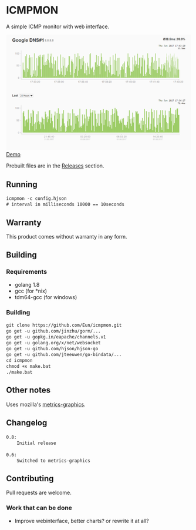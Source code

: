 # ICMPMON
A simple ICMP monitor with web interface.

![](https://raw.githubusercontent.com/Eun/icmpmon/master/screenshot.png)  
[Demo](https://eun.github.io/icmpmon)

Prebuilt files are in the [Releases](https://github.com/Eun/icmpmon/releases) section.

## Running
    icmpmon -c config.hjson
    # interval in milliseconds 10000 == 10seconds

## Warranty
This product comes without warranty in any form.

## Building
### Requirements

* golang 1.8
* gcc (for *nix)
* tdm64-gcc (for windows)

### Building

    git clone https://github.com/Eun/icmpmon.git
    go get -u github.com/jinzhu/gorm/...
    go get -u gopkg.in/eapache/channels.v1
    go get -u golang.org/x/net/websocket
    go get -u github.com/hjson/hjson-go
    go get -u github.com/jteeuwen/go-bindata/...
    cd icmpmon
    chmod +x make.bat
    ./make.bat

## Other notes
Uses mozilla's [metrics-graphics](https://github.com/mozilla/metrics-graphics).


## Changelog

    0.8:
        Initial release

    0.6:
        Switched to metrics-graphics

## Contributing
Pull requests are welcome.  

### Work that can be done
* Improve webinterface, better charts? or rewrite it at all?
